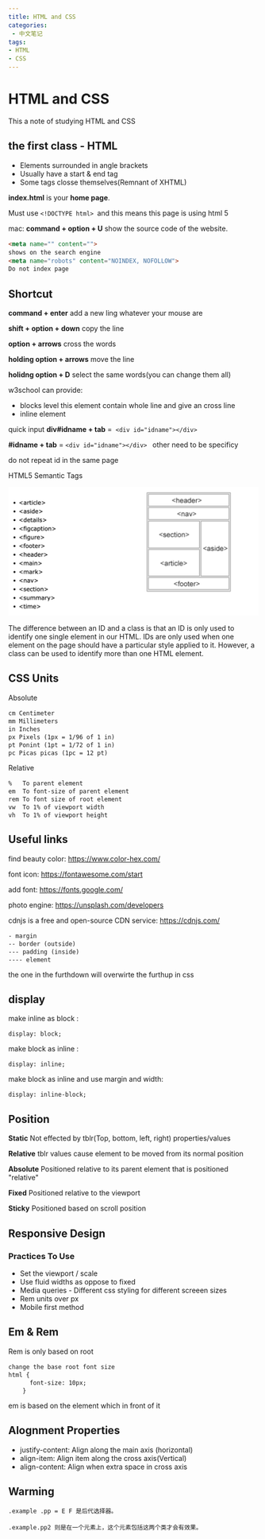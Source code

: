 ```yaml
---
title: HTML and CSS
categories:
 - 中文笔记
tags:
- HTML
- CSS
---
```


# HTML and CSS

This a note of studying HTML and CSS

## the first class - HTML

- Elements surrounded in angle brackets
- Usually have a start & end tag
- Some tags closse themselves(Remnant of XHTML)

__index.html__ is your __home page__.

Must use `<!DOCTYPE html> `and this means this page is using html 5

mac: __command + option + U__ show the source code of the website.

```html
<meta name="" content="">
shows on the search engine
<meta name="robots" content="NOINDEX, NOFOLLOW">
Do not index page
```

## Shortcut
__command + enter__ add a new ling whatever your mouse are

__shift + option + down__ copy the line

__option + arrows__ cross the words

__holding option + arrows__ move the line

__holidng option +  D__ select the same words(you can change them all)


w3school can provide:
- blocks level this element contain whole line and give an cross line
- inline element 


quick input __div#idname + tab__ =` <div id="idname"></div>`

__#idname + tab__ = `<div id="idname"></div>
` other need to be specificy

do not repeat id in the same page

HTML5 Semantic Tags


![](/Image/Semantic_Tags.png)


The difference between an ID and a class is that an ID is only used to identify one single element in our HTML. IDs are only used when one element on the page should have a particular style applied to it. However, a class can be used to identify more than one HTML element.




## CSS Units

Absolute

```
cm Centimeter
mm Millimeters
in Inches
px Pixels (1px = 1/96 of 1 in)
pt Ponint (1pt = 1/72 of 1 in)
pc Picas picas (1pc = 12 pt)
```

Relative
```
%   To parent element
em  To font-size of parent element
rem To font size of root element
vw  To 1% of viewport width
vh  To 1% of viewport height
```

## Useful links

find beauty color:
https://www.color-hex.com/

font icon:
https://fontawesome.com/start

add font:
https://fonts.google.com/

photo engine:
https://unsplash.com/developers

cdnjs is a free and open-source CDN service:
https://cdnjs.com/



```
- margin
-- border (outside)
--- padding (inside)
---- element
```

the one in the furthdown will overwirte the furthup in css

## display

make inline as block :
```
display: block;
```

make block as inline :
```
display: inline;
```

make block as inline and use margin and width:
```
display: inline-block;
```

## Position

__Static__ Not effected by tblr(Top, bottom, left, right) properties/values

__Relative__ tblr values cause element to be moved from its normal position

__Absolute__ Positioned relative to its parent element that is positioned "relative"

__Fixed__ Positioned relative to the viewport

__Sticky__ Positioned based on scroll position

## Responsive Design

### Practices To Use
- Set the viewport / scale
- Use fluid widths as oppose to fixed 
- Media queries - Different css styling for different screeen sizes
- Rem units over px
- Mobile first method


## Em & Rem

Rem is only based on root

```
change the base root font size
html {
      font-size: 10px;
    }
```

em is based on the element which in front of it


## Alognment Properties

- justify-content: Align along the main axis (horizontal)
- align-item: Align item along the cross axis(Vertical)
- align-content: Align when extra space in cross axis

## Warming

```
.example .pp = E F 是后代选择器。

.example.pp2 则是在一个元素上，这个元素包括这两个类才会有效果。
```